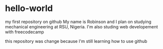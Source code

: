 # hello-world
my first repository on github
My name is Robinson and I plan on studying mechanical engineering at RSU, Nigeria.
I'm also studing web developement with freecodecamp

this repository was change because I'm still learning how to use github

